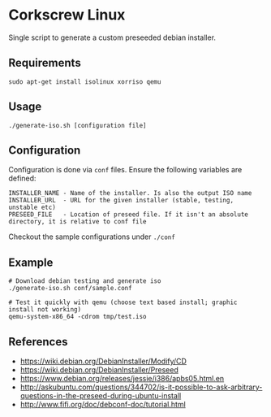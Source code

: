 Corkscrew Linux
===============

Single script to generate a custom preseeded debian installer.

Requirements
------------

```
sudo apt-get install isolinux xorriso qemu
```

Usage
-----

```
./generate-iso.sh [configuration file]
```

Configuration
-------------

Configuration is done via `conf` files. Ensure the following variables are defined:

```
INSTALLER_NAME - Name of the installer. Is also the output ISO name
INSTALLER_URL  - URL for the given installer (stable, testing, unstable etc)
PRESEED_FILE   - Location of preseed file. If it isn't an absolute directory, it is relative to conf file
```

Checkout the sample configurations under `./conf`

Example
-------

```
# Download debian testing and generate iso
./generate-iso.sh conf/sample.conf

# Test it quickly with qemu (choose text based install; graphic install not working)
qemu-system-x86_64 -cdrom tmp/test.iso
```

References
----------

- https://wiki.debian.org/DebianInstaller/Modify/CD
- https://wiki.debian.org/DebianInstaller/Preseed
- https://www.debian.org/releases/jessie/i386/apbs05.html.en
- http://askubuntu.com/questions/344702/is-it-possible-to-ask-arbitrary-questions-in-the-preseed-during-ubuntu-install
- http://www.fifi.org/doc/debconf-doc/tutorial.html
